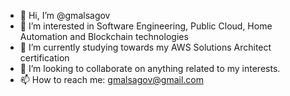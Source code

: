 - 👋 Hi, I’m @gmalsagov
- 👀 I’m interested in Software Engineering, Public Cloud, Home Automation and Blockchain technologies
- 🌱 I’m currently studying towards my AWS Solutions Architect certification
- 💞️ I’m looking to collaborate on anything related to my interests.
- 📫 How to reach me: gmalsagov@gmail.com

<!---
gmalsagov/gmalsagov is a ✨ special ✨ repository because its `README.md` (this file) appears on your GitHub profile.
You can click the Preview link to take a look at your changes.
--->

